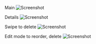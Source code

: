 Main
![Screenshot](./screenshots/main.png)

Details
![Screenshot](./screenshots/detail.png)

Swipe to delete
![Screenshot](./screenshots/swipe.png)

Edit mode to reorder, delete
![Screenshot](./screenshots/edit.png)
